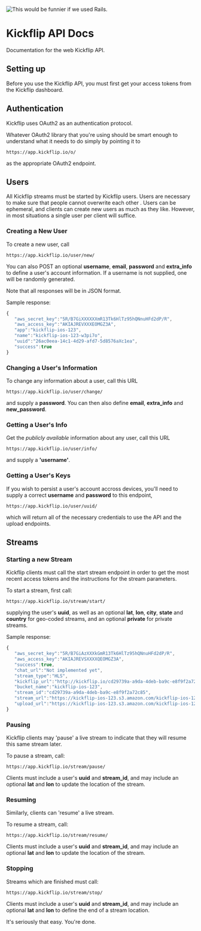 ![This would be funnier if we used Rails.](http://i.imgur.com/WzMG5mv.gif)

Kickflip API Docs
=============

Documentation for the web Kickflip API.

## Setting up

Before you use the Kickflip API, you must first get your access tokens from the Kickflip dashboard.

## Authentication

Kickflip uses OAuth2 as an authentication protocol.

Whatever OAuth2 library that you're using should be smart enough to understand what it needs to do simply by pointing it
to

    https://app.kickflip.io/o/

as the appropriate OAuth2 endpoint.

## Users

All Kickflip streams must be started by Kickflip users. Users are necessary to make sure that people cannot overwrite
each other . Users can be ephemeral, and clients can create new users as much as they like. However, in most situations
a single user per client will suffice.

### Creating a New User

To create a new user, call

    https://app.kickflip.io/user/new/

You can also POST an optional **username**, **email**, **password** and **extra_info** to define a user's account information. If a username is not supplied, one will be randomly generated.

Note that all responses will be in JSON format.

Sample response:

```javascript
{
   "aws_secret_key":"5R/B7GiXXXXXXmR13Tk6HlTz95hQNnuHFd2dP/R",
   "aws_access_key":"AKIAJREVXXXEOMGZ3A",
   "app":"kickflip-ios-123",
   "name":"kickflip-ios-123-w3pi7o",
   "uuid":"26ac0eea-14c1-4d29-afd7-5d8576aXc1ea",
   "success":true
}
```

### Changing a User's Information

To change any information about a user, call this URL

    https://app.kickflip.io/user/change/

and supply a **password**. You can then also define **email**, **extra_info** and **new_password**.

### Getting a User's Info

Get the _publicly available_ information about any user, call this URL

    https://app.kickflip.io/user/info/

and supply a **'username'**.

### Getting a User's Keys

If you wish to persist a user's account accross devices, you'll need to supply a correct **username** and **password** to this endpoint, 

    https://app.kickflip.io/user/uuid/

which will return all of the necessary credentials to use the API and the upload endpoints.

## Streams

### Starting a new Stream

Kickflip clients must call the start stream endpoint in order to get the most recent access tokens and the instructions
for the stream parameters.

To start a stream, first call:

    https://app.kickflip.io/stream/start/

supplying the user's **uuid**, as well as an optional **lat**, **lon**, **city**, **state** and **country** for geo-coded streams, and an optional **private** for private streams.

Sample response:

```javascript
{
   "aws_secret_key":"5R/B7GiAzXXXkGmR13Tk6HlTz95hQNnuHFd2dP/R",
   "aws_access_key":"AKIAJREVSXXXXQEOMGZ3A",
   "success":true,
   "chat_url":"Not implemented yet",
   "stream_type":"HLS",
   "kickflip_url":"http://kickflip.io/cd29739a-a9da-4deb-ba9c-e8f9f2a72c85",
   "bucket_name":"kickflip-ios-123",
   "stream_id":"cd29739a-a9da-4deb-ba9c-e8f9f2a72c85",
   "stream_url":"https://kickflip-ios-123.s3.amazon.com/kickflip-ios-123-w3pi7o/cd29739a-a9da-4deb-ba9c-e8f9f2a72c85/stream.m3u8",
   "upload_url":"https://kickflip-ios-123.s3.amazon.com/kickflip-ios-123-w3pi7o/cd29739a-a9da-4deb-ba9c-e8f9f2a72c85/"
}
```

### Pausing

Kickflip clients may 'pause' a live stream to indicate that they will resume this same stream later.

To pause a stream, call:

    https://app.kickflip.io/stream/pause/

Clients must include a user's **uuid** and **stream\_id**, and may include an optional **lat** and **lon** to update the location of the stream.

### Resuming

Similarly, clients can 'resume' a live stream.

To resume a stream, call:

    https://app.kickflip.io/stream/resume/

Clients must include a user's **uuid** and **stream\_id**, and may include an optional **lat** and **lon** to update the location of the stream.

### Stopping

Streams which are finished must call:

    https://app.kickflip.io/stream/stop/

Clients must include a user's **uuid** and **stream\_id**, and may include an optional **lat** and **lon** to define the end of a stream location.

It's seriously that easy. You're done.
